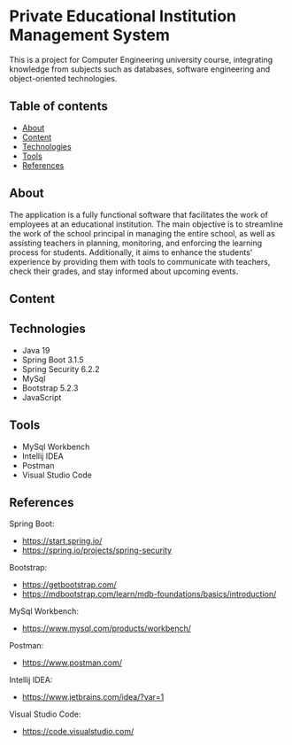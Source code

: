 # Private Educational Institution Management System
This is a project for Computer Engineering university course, integrating knowledge from subjects such as databases, software engineering and object-oriented technologies. 
## Table of contents
- [About](#about)
- [Content](#content)
- [Technologies](#technologies)
- [Tools](#tools)
- [References](#references)

## About
The application is a fully functional software that facilitates the work of employees at an educational institution. The main objective is to streamline the work of the school principal in managing the entire school, as well as assisting teachers in planning, monitoring, and enforcing the learning process for students. Additionally, it aims to enhance the students' experience by providing them with tools to communicate with teachers, check their grades, and stay informed about upcoming events.

## Content

## Technologies
- Java 19
- Spring Boot 3.1.5
- Spring Security 6.2.2
- MySql
- Bootstrap 5.2.3
- JavaScript

## Tools
- MySql Workbench
- Intellij IDEA
- Postman
- Visual Studio Code

## References
Spring Boot:
- https://start.spring.io/
- https://spring.io/projects/spring-security

Bootstrap:
- https://getbootstrap.com/
- https://mdbootstrap.com/learn/mdb-foundations/basics/introduction/

MySql Workbench:
- https://www.mysql.com/products/workbench/

Postman:
- https://www.postman.com/

Intellij IDEA:
- https://www.jetbrains.com/idea/?var=1

Visual Studio Code:
- https://code.visualstudio.com/


